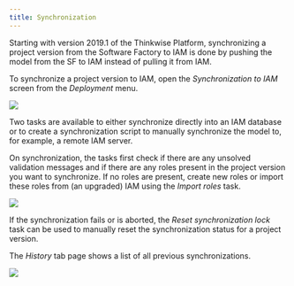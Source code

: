 ```yaml
---
title: Synchronization
---
```


Starting with version 2019.1 of the Thinkwise Platform, synchronizing a project version from the Software Factory to IAM is done by pushing the model from the SF to IAM instead of pulling it from IAM.

To synchronize a project version to IAM, open the *Synchronization to IAM* screen from the *Deployment* menu.

![](assets/sf/synchronization.png)

Two tasks are available to either synchronize directly into an IAM database or to create a synchronization script to manually synchronize the model to, for example, a remote IAM server.

On synchronization, the tasks first check if there are any unsolved validation messages and if there are any roles present in the project version you want to synchronize. If no roles are present, create new roles or import these roles from (an upgraded) IAM using the *Import roles* task.

![](assets/sf/synchronization_task.png)

If the synchronization fails or is aborted, the *Reset synchronization lock* task can be used to manually reset the synchronization status for a project version.

The *History* tab page shows a list of all previous synchronizations.

![](assets/sf/synchronization_history.png)